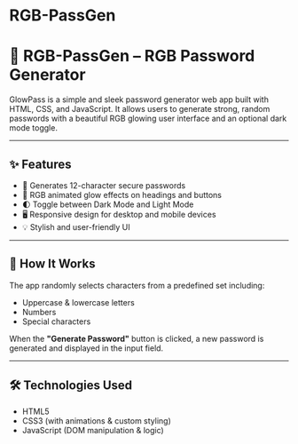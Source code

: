# RGB-PassGen 

# 🔐 RGB-PassGen – RGB Password Generator

GlowPass is a simple and sleek password generator web app built with HTML, CSS, and JavaScript. It allows users to generate strong, random passwords with a beautiful RGB glowing user interface and an optional dark mode toggle.

---

## ✨ Features

- 🔐 Generates 12-character secure passwords
- 🌈 RGB animated glow effects on headings and buttons
- 🌓 Toggle between Dark Mode and Light Mode
- 🖥️ Responsive design for desktop and mobile devices
- 💡 Stylish and user-friendly UI

---

## 🚀 How It Works

The app randomly selects characters from a predefined set including:
- Uppercase & lowercase letters
- Numbers
- Special characters

When the **"Generate Password"** button is clicked, a new password is generated and displayed in the input field.

---

## 🛠️ Technologies Used

- HTML5
- CSS3 (with animations & custom styling)
- JavaScript (DOM manipulation & logic)
  

